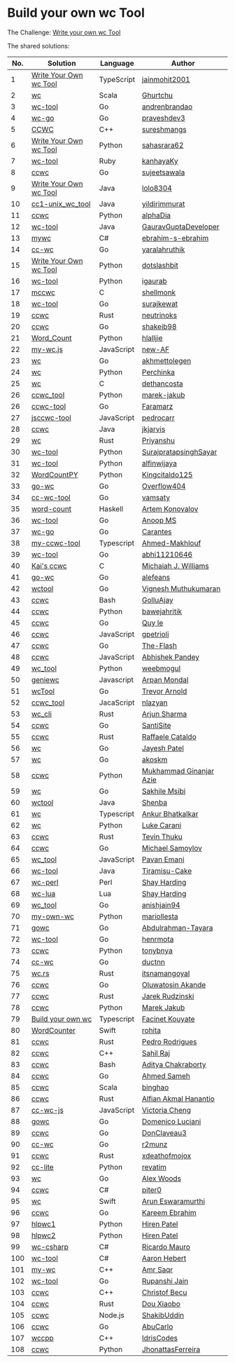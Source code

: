 # Build your own wc Tool

The Challenge: [Write your own wc Tool](https://codingchallenges.fyi/challenges/challenge-wc)

The shared solutions:

| No. | Solution | Language | Author |
|----|----------|----------|--------|
| 1 | [Write Your Own wc Tool](https://github.com/jainmohit2001/coding-challenges/tree/master/src/1) | TypeScript | [jainmohit2001](https://github.com/jainmohit2001/) |
| 2 | [wc](https://github.com/Ghurtchu/wc) | Scala | [Ghurtchu](https://github.com/Ghurtchu/wc) |
| 3 | [wc-tool](https://github.com/andrenbrandao/wc-tool) | Go | [andrenbrandao](https://github.com/andrenbrandao) |
| 4 | [wc-go](https://github.com/praveshdev3/wc-go) | Go | [praveshdev3](https://github.com/praveshdev3/) |
| 5 | [CCWC](https://github.com/sureshmangs/Build-Your-Own-X/tree/main/ccwc/C%2B%2B) | C++ | [sureshmangs](https://github.com/sureshmangs) |
| 6 | [Write Your Own wc Tool](https://github.com/sahasrara62/codingchallenges.fyi/tree/main/word_count) | Python | [sahasrara62](https://github.com/sahasrara62/) |
| 7 | [wc-tool](https://github.com/kanhayaKy/wc-tool) | Ruby | [kanhayaKy](https://github.com/kanhayaKy) |
| 8 | [ccwc](https://github.com/sujeetsawala/ccwc) | Go | [sujeetsawala](https://github.com/sujeetsawala) |
| 9 | [Write Your Own wc Tool](https://github.com/lolo8304/coding-challenge/tree/main/no-1) | Java | [lolo8304 ](https://github.com/lolo8304) |
| 10 | [cc1-unix_wc_tool](https://github.com/yildirimmurat/cc1-unix_wc_tool) | Java | [yildirimmurat](https://github.com/yildirimmurat) |
| 11 | [ccwc](https://github.com/alphaDia/ccwc) | Python | [alphaDia](https://github.com/alphaDia/) |
| 12 | [wc-tool](https://github.com/GauravGuptaDeveloper/Coding-Challenges/tree/wc-tool/wc-tool) | Java | [GauravGuptaDeveloper](https://github.com/GauravGuptaDeveloper) |
| 13 | [mywc](https://github.com/ebrahim-s-ebrahim/mywc) | C# | [ebrahim-s-ebrahim](https://github.com/ebrahim-s-ebrahim) |
| 14 | [cc-wc](https://github.com/yaralahruthik/cc-wc) | Go | [yaralahruthik](https://github.com/yaralahruthik) |
| 15 | [Write Your Own wc Tool](https://github.com/dotslashbit/coding-challenges/tree/main/write_your_own_wc_tool) | Python | [dotslashbit](https://github.com/dotslashbit) |
| 16 | [wc-tool](https://github.com/igaurab/cc/tree/main/wc-tool) | Python | [igaurab](https://github.com/igaurab) |
| 17 | [mccwc](https://github.com/shellmonk/mccwc) | C | [shellmonk](https://github.com/shellmonk) |
| 18 | [wc-tool](https://github.com/surajkewat/wc-tool) | Go | [surajkewat](https://github.com/surajkewat) |
| 19 | [ccwc](https://github.com/neutrinoks/CodingChallenge/tree/main/ccwc) | Rust | [neutrinoks](https://github.com/neutrinoks) |
| 20 | [ccwc](https://github.com/shakeib98/ccwc) | Go | [shakeib98](https://github.com/shakeib98) |
| 21 | [Word_Count](https://github.com/hlalljie/Word_Count) | Python | [hlalljie](https://github.com/hlalljie) |
| 22 | [my-wc.js](https://github.com/new-AF/my-wc.js) | JavaScript | [new-AF](https://github.com/new-AF) |
| 23 | [wc](https://github.com/akhmettolegen/wc) | Go | [akhmettolegen](https://github.com/akhmettolegen) |
| 24 | [wc](https://github.com/Perchinka/WC-coding-challenges) | Python | [Perchinka](https://github.com/Perchinka) |
| 25 | [wc](https://github.com/dethancosta/ccwc) | C | [dethancosta](https://github.com/dethancosta) |
| 26 | [ccwc_tool](https://github.com/marek-jakub/ccwc_tool) | Python | [marek-jakub](https://github.com/marek-jakub) |
| 26 | [ccwc-tool](https://github.com/faramarzaf/ccwc-tool) | Go | [Faramarz](https://github.com/faramarzaf) |
| 27 | [jsccwc-tool](https://github.com/pedrocarr/jsccwc-tool) | JavaScript | [pedrocarr](https://github.com/pedrocarr) |
| 28 | [ccwc](https://github.com/jkjarvis/John_crickett_coding_challenges/tree/main/challenge_1_wc) | Java | [jkjarvis](https://github.com/jkjarvis) |
| 29 | [wc](https://github.com/indierusty/wc) | Rust | [Priyanshu](https://github.com/indierusty) |
| 30 | [wc-tool](https://github.com/SurajpratapsinghSayar/wc-tool) | Python | [SurajpratapsinghSayar](https://github.com/SurajpratapsinghSayar) |
| 31 | [wc-tool](https://github.com/alfinwijaya/wc-tool) | Python | [alfinwijaya](https://github.com/alfinwijaya) |
| 32 | [WordCountPY](https://github.com/Kingcitaldo125/WordCountPY) | Python | [Kingcitaldo125](https://github.com/Kingcitaldo125) |
| 33 | [go-wc](https://github.com/Overflow404/go-wc) | Go | [Overflow404](https://github.com/Overflow404) |
| 34 | [cc-wc-tool](https://github.com/vamsaty/cc-wc-tool) | Go | [vamsaty](https://github.com/vamsaty) |
| 35 | [word-count](https://github.com/izebit/coding-challenges/tree/master/1-word-count) | Haskell | [Artem Konovalov](https://github.com/izebit) |
| 36 | [wc-tool](https://gitlab.com/coderanoopms/wc-tool) | Go | [Anoop MS](https://gitlab.com/coderanoopms) |
| 37 | [wc-go](https://github.com/carantes/wc-go) | Go | [Carantes](https://github.com/carantes) |
| 38 | [my-ccwc-tool](https://github.com/ahmed22362/weekly-coding-challenges/tree/main/01_Build_your_own_wc) | Typescript | [Ahmed-Makhlouf](https://github.com/ahmed22362) |
| 39 | [wc-tool](https://github.com/abhi11210646/wc-tool) | Go | [abhi11210646](https://github.com/abhi11210646) |
| 40 | [Kai's ccwc](https://github.com/CaiCanCode/ccwc) | C | [Michaiah J. Williams](https://github.com/CaiCanCode) |
| 41 | [go-wc](https://github.com/alefeans/go-wc) | Go | [alefeans](https://github.com/alefeans) |
| 42 | [wctool](https://github.com/vigneshm243/CodingChallenges/tree/main/wctool) | Go | [Vignesh Muthukumaran](https://github.com/vigneshm243)
| 43 | [ccwc](https://github.com/GolluAjay/codeChallenges/tree/main/write_your_own_wc_tool) | Bash | [GolluAjay](https://github.com/GolluAjay) |
| 44 | [ccwc](https://github.com/bawejahritik/cli---word-count-tool) | Python | [bawejahritik](https://github.com/bawejahritik) |
| 45 | [ccwc](https://github.com/elq81hc/coding-challenges/tree/master/wc_tool) | Go | [Quy le](https://github.com/elq81hc) |
| 46 | [ccwc](https://github.com/gpetrioli/coding-challenges/tree/main/challenge-1-wc-command) | JavaScript | [gpetrioli](https://github.com/gpetrioli) |
| 47 | [ccwc](https://github.com/The-Flash/ccwc) | Go | [The-Flash](https://github.com/The-Flash) |
| 48 | [ccwc](https://github.com/abhie16/wc-cmnd-clone) | JavaScript | [Abhishek Pandey](https://github.com/abhie16) |
| 49 | [wc_tool](https://github.com/WeebMogul/Coding-Challenges-solutions/tree/main/Challenge%201%20-%20wc%20tool) | Python | [weebmogul](https://github.com/WeebMogul) |
| 50 | [geniewc](https://github.com/arp99/Geniewc) | Javascript | [Arpan Mondal](https://github.com/arp99) |
| 51 | [wcTool](https://github.com/tlarnold10/coding-challenges/tree/main/wcTool) | Go | [Trevor Arnold](https://github.com/tlarnold10) |
| 52 | [ccwc_tool](https://github.com/nlazyan/coding-challenges/tree/main/01_ccwc_tool) | JacaScript | [nlazyan](https://github.com/nlazyan) | 
| 53 | [wc_cli](https://github.com/arjunsharma-dev1/wc_cli) | Rust | [Arjun Sharma](https://github.com/arjunsharma-dev1) |
| 54 | [ccwc](https://github.com/SantiSite/ccwc) | Go | [SantiSite](https://github.com/SantiSite) |
| 55 | [ccwc](https://github.com/farmeroy/coding-challenges-rust/tree/master/ccww)| Rust       | [Raffaele Cataldo](https://github.com/farmeroy) |
| 56 | [wc](https://github.com/codeghoul/coding-challenges/tree/main/01_wc) | Go | [Jayesh Patel](https://github.com/codeghoul) |
| 57 | [wc](https://github.com/akoskm/ccwc) | Go | [akoskm](https://github.com/akoskm) |
| 58 | [ccwc](https://github.com/azie-ginanjar/ccwc) | Python | [Mukhammad Ginanjar Azie](https://github.com/azie-ginanjar) |
| 59 | [wc](https://github.com/Sakhile-Msibi/Coding-Challenges/tree/main/WC-Tool) | Go | [Sakhile Msibi](https://github.com/Sakhile-Msibi) |
| 60 | [wctool](https://github.com/shenba1712/wctool) | Java | [Shenba](https://github.com/shenba1712) |
| 61 | [wc](https://github.com/ankur26/codingchallenges-solutions/tree/main/ccwc) | Typescript | [Ankur Bhatkalkar](https://github.com/ankur26) |
| 62 | [wc](https://github.com/lwcarani/py-wc) | Python | [Luke Carani](https://github.com/lwcarani) |
| 63 | [ccwc](https://github.com/Tevinthuku/coding_challenges_fyi/tree/main/ccwc) | Rust | [Tevin Thuku](https://github.com/Tevinthuku) |
| 64 | [ccwc](https://github.com/msamoylov/ccwc-go) | Go | [Michael Samoylov](https://github.com/msamoylov) |
| 65 | [wc_tool](https://github.com/p1kalys/Coding_Challenges_by_John_Crickett/tree/main/wc_tool) | JavaScript | [Pavan Emani](https://github.com/p1kalys) |
| 66 | [wc-tool](https://github.com/Tiramisu-Cake/Coding-Challenges/tree/main/ccwc) | Java | [Tiramisu-Cake](https://github.com/Tiramisu-Cake) |
| 67 | [wc-perl](https://github.com/kellewic/coding-challenges/blob/main/001-wc/wc.pl) | Perl | [Shay Harding](https://github.com/kellewic) |
| 68 | [wc-lua](https://github.com/kellewic/coding-challenges/blob/main/001-wc/wc.lua) | Lua | [Shay Harding](https://github.com/kellewic) |
| 69 | [wc_tool](https://github.com/anishjain94/wc_tool) | Go | [anishjain94](https://github.com/anishjain94) |
| 70 | [my-own-wc](https://github.com/mariollesta/my-own-wc) | Python | [mariollesta](https://github.com/mariollesta) |
| 71 | [gowc](https://github.com/Abdulrahman-Tayara/gowc) | Go | [Abdulrahman-Tayara](https://github.com/Abdulrahman-Tayara) |
| 72 | [wc-tool](https://github.com/henrmota/gocodechallenges/tree/main/wc) | Go | [henrmota](https://github.com/henrmota) |
| 73 | [ccwc](https://github.com/tonybnya/ccwc) | Python | [tonybnya](https://github.com/tonybnya) |
| 74 | [cc-wc](https://github.com/ductnn/cc-wc) | Go | [ductnn](https://github.com/ductnn) |
| 75 | [wc.rs](https://github.com/itsnamangoyal/wc.rs) | Rust | [itsnamangoyal](https://github.com/itsnamangoyal) |
| 76 | [ccwc](https://github.com/dkrest1/coding-challenges-golang/tree/main/wc-tool) | Go | [Oluwatosin Akande](https://github.com/dkrest1) |
| 77 | [ccwc](https://github.com/jarekr/ccwc) | Rust | [Jarek Rudzinski](https://github.com/jarekr) |
| 78 | [ccwc](https://github.com/marek-jakub/ccwc) | Python | [Marek Jakub](https://github.com/marek-jakub) |
| 79 | [Build your own wc](https://github.com/facinetm14/CodingChallenges-wc) | Typescript | [Facinet Kouyate](https://github.com/facinetm14) |
| 80 | [WordCounter](https://github.com/rohita/CodingChallenges/blob/main/Sources/CodingChallenges/01-WordCounter.swift) | Swift | [rohita](https://github.com/rohita) |
| 81 | [ccwc](https://github.com/pedromig/ccwc) | Rust | [Pedro Rodrigues](https://github.com/pedromig) |
| 82 | [ccwc](https://github.com/sahilraj1915374/coding_challenges/tree/main/ccwc) | C++ | [Sahil Raj](https://github.com/sahilraj1915374) |
| 83 | [ccwc](https://github.com/AdityaCH1997/ccwc) | Bash | [Aditya Chakraborty](https://github.com/AdityaCH1997) |
| 84 | [ccwc](https://github.com/ahmedsameha1/ccwc) | Go | [Ahmed Sameh](https://github.com/ahmedsameha1) |
| 85 | [ccwc](https://gitlab.com/bzai-public/codingchallenge-word-count) | Scala | [binghao](https://gitlab.com/bzai-public) |
| 86 | [ccwc](https://github.com/amalhanaja/codingchallenges/tree/main/ccwc) | Rust | [Alfian Akmal Hanantio](https://github.com/amalhanaja) |
| 87 | [cc-wc-js](https://github.com/victoriacheng15/cc-wc-js) | JavaScript | [Victoria Cheng](https://github.com/victoriacheng15) |
| 88 | [gowc](https://github.com/dlion/gowc) | Go | [Domenico Luciani](https://github.com/dlion) |
| 89 | [ccwc](https://github.com/DonClaveau3/ccwc) | Go | [DonClaveau3](https://gitlab.com/DonClaveau3) |
| 90 | [cc-wc](https://github.com/r2munz/cc-wc) | Go | [r2munz](https://github.com/r2munz) |
| 91 | [ccwc](https://github.com/xdeathofmojox/ccwc) | Rust | [xdeathofmojox](https://github.com/xdeathofmojox) |
| 92 | [cc-lite](https://github.com/revatim/wc-lite) | Python | [revatim](https://github.com/revatim) |
| 93 | [wc](https://github.com/alexhwoods/wc) | Go | [Alex Woods](https://www.alexhwoods.com/) |
| 94 | [ccwc](https://github.com/piter0/ccwc) | C# | [piter0](https://github.com/piter0) |
| 95 | [wc](https://github.com/ArunEA/CodingChallengesSolution/tree/master/1-WordCount) | Swift | [Arun Eswaramurthi](https://github.com/ArunEA) |
| 96 | [ccwc](https://github.com/kareemmahlees/coding_challenges_solutions/blob/master/wc/main.go) | Go | [Kareem Ebrahim](https://github.com/kareemmahlees) |
| 97 | [hlpwc1](https://github.com/hiren2599/Word-Count-CLI/blob/main/wordCountUnixArgparse.py) | Python | [Hiren Patel](https://github.com/hiren2599) |
| 98 | [hlpwc2](https://github.com/hiren2599/Word-Count-CLI/blob/main/wordCountUnixClick.py) | Python | [Hiren Patel](https://github.com/hiren2599) |
| 99 | [wc-csharp](https://github.com/ricardodemauro/Rmauro.CommandLines.WordCount) | C# | [Ricardo Mauro](https://github.com/ricardodemauro) |
| 100 | [wc-tool](https://github.com/aaron-lee-hebert/wc-tool) | C# | [Aaron Hebert](https://github.com/aaron-lee-hebert) |
| 101 | [my-wc](https://github.com/amrsaqr/my-wc) | C++ | [Amr Saqr](https://github.com/amrsaqr) |
| 102 | [wc-tool](https://github.com/rdotjain/wc-tool) | Go | [Rupanshi Jain](https://github.com/rdotjain) |
| 103 | [ccwc](https://github.com/ChristofBecu/CodingChallengesFYI.CCWC-cpp) | C++ |[Christof Becu](https://github.com/ChristofBecu) |
| 104 | [ccwc](https://github.com/douxiaobo/build_your_own_wc_tool/blob/main/Rust/build_your_own_wc_tool5.rs) | Rust | [Dou Xiaobo](https://github.com/douxiaobo) |
| 105 | [ccwc](https://github.com/ShakibUddin/custom-wc-tool) | Node.js | [ShakibUddin](https://github.com/ShakibUddin) |
| 106 | [ccwc](https://github.com/AbuCarlo/CodingChallenges/tree/main/ccwc) | Go | [AbuCarlo](https://github.com/AbuCarlo) |
| 107 | [wccpp](https://github.com/IdrisCodes/wccpp) | C++ | [IdrisCodes](https://github.com/IdrisCodes) |
| 108 | [ccwc](https://github.com/JhonattasFerreira/ccwc) | Python | [JhonattasFerreira](https://github.com/JhonattasFerreira) |